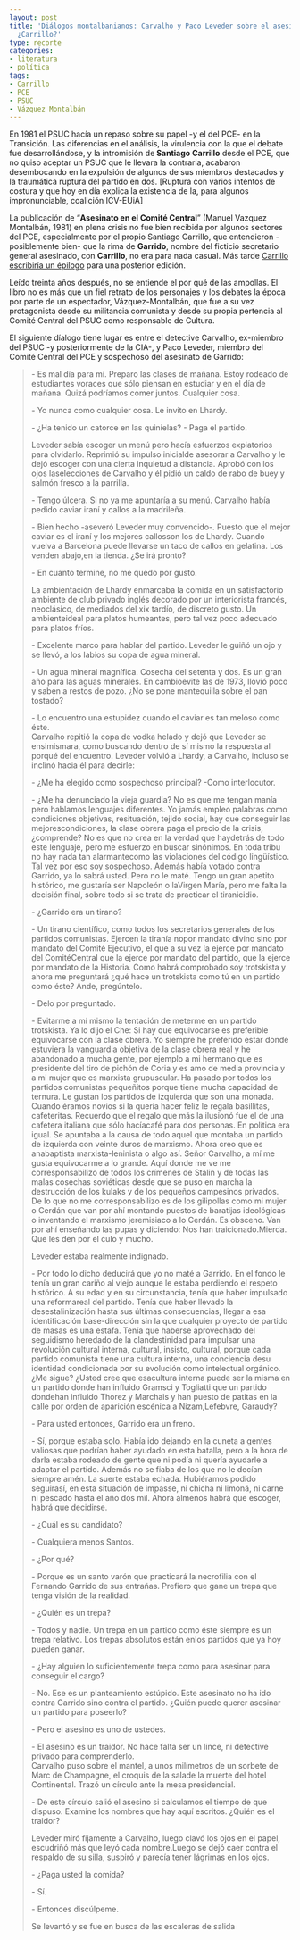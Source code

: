 ```yaml
---
layout: post
title: 'Diálogos montalbanianos: Carvalho y Paco Leveder sobre el asesinato de...
  ¿Carrillo?'
type: recorte
categories:
- literatura
- política
tags:
- Carrillo
- PCE
- PSUC
- Vázquez Montalbán
---
```

<p>En 1981 el PSUC hacía un repaso sobre su papel -y el del PCE- en la Transición. Las diferencias en el análisis, la virulencia con la que el debate fue desarrollándose, y la intromisión de<strong> Santiago Carrillo</strong> desde el PCE, que no quiso aceptar un PSUC que le llevara la contraria, acabaron desembocando en la expulsión de algunos de sus miembros destacados y la traumática ruptura del partido en dos. [Ruptura con varios intentos de costura y que hoy en día explica la existencia de la, para algunos impronunciable, coalición ICV-EUiA]</p>
<p>La publicación de “<strong>Asesinato en el Comité Central</strong>” (Manuel Vazquez Montalbán, 1981) en plena crisis no fue bien recibida por algunos sectores del PCE, especialmente por el propio Santiago Carrillo, que entendieron -posiblemente bien- que la rima de <strong>Garrido</strong>, nombre del ficticio secretario general asesinado, con <strong>Carrillo</strong>, no era para nada casual. Más tarde <a href="http://www.vespito.net/mvm/prolasescarr.html">Carrillo escribiría un épilogo</a> para una posterior edición.</p>
<p>Leído treinta años después,  no se entiende el por qué de las ampollas. El libro no es más que un fiel retrato de los personajes y los debates la época por parte de un espectador, Vázquez-Montalbán, que fue a su vez protagonista desde su militancia comunista y desde su propia pertencia al Comité Central del PSUC como responsable de Cultura.</p>
<p>El siguiente díalogo tiene lugar es entre el detective Carvalho, ex-miembro del PSUC -y posteriormente de la CIA-, y Paco Leveder, miembro del Comité Central del PCE y sospechoso del asesinato de Garrido:</p>
<blockquote><p>- Es mal día para mí. Preparo las clases de mañana. Estoy rodeado de estudiantes voraces que sólo piensan en estudiar y en el día de mañana. Quizá podríamos comer juntos. Cualquier cosa.</p>
<p>- Yo nunca como cualquier cosa. Le invito en Lhardy.</p>
<p>- ¿Ha tenido un catorce en las quinielas? - Paga el partido.</p>
<p>Leveder sabía escoger un menú pero hacía esfuerzos expiatorios para olvidarlo. Reprimió su impulso inicialde asesorar a Carvalho y le dejó escoger con una cierta inquietud a distancia. Aprobó con los ojos laselecciones de Carvalho y él pidió un caldo de rabo de buey y salmón fresco a la parrilla.</p>
<p>- Tengo úlcera. Si no ya me apuntaría a su menú. Carvalho había pedido caviar iraní y callos a la madrileña.</p>
<p>- Bien hecho -aseveró Leveder muy convencido-. Puesto que el mejor caviar es el iraní y los mejores callosson los de Lhardy. Cuando vuelva a Barcelona puede llevarse un taco de callos en gelatina. Los venden abajo,en la tienda. ¿Se irá pronto?</p>
<p>- En cuanto termine, no me quedo por gusto.</p>
<p>La ambientación de Lhardy enmarcaba la comida en un satisfactorio ambiente de club privado inglés decorado por un interiorista francés, neoclásico, de mediados del xix tardío, de discreto gusto. Un ambienteideal para platos humeantes, pero tal vez poco adecuado para platos fríos.</p>
<p>- Excelente marco para hablar del partido. Leveder le guiñó un ojo y se llevó, a los labios su copa de agua mineral.</p>
<p>- Un agua mineral magnífica. Cosecha del setenta y dos. Es un gran año para las aguas minerales. En cambioevite las de 1973, llovió poco y saben a restos de pozo. ¿No se pone mantequilla sobre el pan tostado?</p>
<p>- Lo encuentro una estupidez cuando el caviar es tan meloso como éste.<br />
Carvalho repitió la copa de vodka helado y dejó que Leveder se ensimismara, como buscando dentro de sí mismo la respuesta al porqué del encuentro. Leveder volvió a Lhardy, a Carvalho, incluso se inclinó hacia él para decirle:</p>
<p>- ¿Me ha elegido como sospechoso principal? -Como interlocutor.</p>
<p>- ¿Me ha denunciado la vieja guardia? No es que me tengan manía pero hablamos lenguajes diferentes. Yo jamás empleo palabras como condiciones objetivas, resituación, tejido social, hay que conseguir las mejorescondiciones, la clase obrera paga el precio de la crisis, ¿comprende? No es que no crea en la verdad que haydetrás de todo este lenguaje, pero me esfuerzo en buscar sinónimos. En toda tribu no hay nada tan alarmantecomo las violaciones del código lingüístico. Tal vez por eso soy sospechoso. Además había votado contra Garrido, ya lo sabrá usted. Pero no le maté. Tengo un gran apetito histórico, me gustaría ser Napoleón o laVirgen María, pero me falta la decisión final, sobre todo si se trata de practicar el tiranicidio.</p>
<p>- ¿Garrido era un tirano?</p>
<p>- Un tirano científico, como todos los secretarios generales de los partidos comunistas. Ejercen la tiranía nopor mandato divino sino por mandato del Comité Ejecutivo, el que a su vez la ejerce por mandato del ComitéCentral que la ejerce por mandato del partido, que la ejerce por mandato de la Historia. Como habrá comprobado soy trotskista y ahora me preguntará ¿qué hace un trotskista como tú en un partido como éste? Ande, pregúntelo.</p>
<p>- Delo por preguntado.</p>
<p>- Evitarme a mí mismo la tentación de meterme en un partido trotskista. Ya lo dijo el Che: Si hay que equivocarse es preferible equivocarse con la clase obrera. Yo siempre he preferido estar donde estuviera la vanguardia objetiva de la clase obrera real y he abandonado a mucha gente, por ejemplo a mi hermano que es presidente del tiro de pichón de Coria y es amo de media provincia y a mi mujer que es marxista grupuscular. Ha pasado por todos los partidos comunistas pequeñitos porque tiene mucha capacidad de ternura. Le gustan los partidos de izquierda que son una monada. Cuando éramos novios si la quería hacer feliz le regala basillitas, cafeteritas. Recuerdo que el regalo que más la ilusionó fue el de una cafetera italiana que sólo hacíacafé para dos personas. En política era igual. Se apuntaba a la causa de todo aquel que montaba un partido de izquierda con veinte duros de marxismo. Ahora creo que es anabaptista marxista-leninista o algo así. Señor Carvalho, a mí me gusta equivocarme a lo grande. Aquí donde me ve me corresponsabilizo de todos los crímenes de Stalin y de todas las malas cosechas soviéticas desde que se puso en marcha la destrucción de los kulaks y de los pequeños campesinos privados. De lo que no me corresponsabilizo es de los gilipollas como mi mujer o Cerdán que van por ahí montando puestos de baratijas ideológicas o inventando el marxismo jeremisiaco a lo Cerdán. Es obsceno. Van por ahí enseñando las pupas y diciendo: Nos han traicionado.Mierda. Que les den por el culo y mucho.</p>
<p>Leveder estaba realmente indignado.</p>
<p>- Por todo lo dicho deducirá que yo no maté a Garrido. En el fondo le tenía un gran cariño al viejo aunque le estaba perdiendo el respeto histórico. A su edad y en su circunstancia, tenía que haber impulsado una reformareal del partido. Tenía que haber llevado la desestalinización hasta sus últimas consecuencias, llegar a esa identificación base-dirección sin la que cualquier proyecto de partido de masas es una estafa. Tenía que haberse aprovechado del seguidismo heredado de la clandestinidad para impulsar una revolución cultural interna, cultural, insisto, cultural, porque cada partido comunista tiene una cultura interna, una conciencia desu identidad condicionada por su evolución como intelectual orgánico. ¿Me sigue? ¿Usted cree que esacultura interna puede ser la misma en un partido donde han influido Gramsci y Togliatti que un partido dondehan influido Thorez y Marchais y han puesto de patitas en la calle por orden de aparición escénica a Nizam,Lefebvre, Garaudy?</p>
<p>- Para usted entonces, Garrido era un freno.</p>
<p>- Sí, porque estaba solo. Había ido dejando en la cuneta a gentes valiosas que podrían haber ayudado en esta batalla, pero a la hora de darla estaba rodeado de gente que ni podía ni quería ayudarle a adaptar el partido. Además no se fiaba de los que no le decían siempre amén. La suerte estaba echada. Hubiéramos podido seguirasí, en esta situación de impasse, ni chicha ni limoná, ni carne ni pescado hasta el año dos mil. Ahora almenos habrá que escoger, habrá que decidirse.</p>
<p>- ¿Cuál es su candidato?</p>
<p>- Cualquiera menos Santos.</p>
<p>- ¿Por qué?</p>
<p>- Porque es un santo varón que practicará la necrofilia con el Fernando Garrido de sus entrañas. Prefiero que gane un trepa que tenga visión de la realidad.</p>
<p>- ¿Quién es un trepa?</p>
<p>- Todos y nadie. Un trepa en un partido como éste siempre es un trepa relativo. Los trepas absolutos están enlos partidos que ya hoy pueden ganar.</p>
<p>- ¿Hay alguien lo suficientemente trepa como para asesinar para conseguir el cargo?</p>
<p>- No. Ese es un planteamiento estúpido. Este asesinato no ha ido contra Garrido sino contra el partido. ¿Quién puede querer asesinar un partido para poseerlo?</p>
<p>- Pero el asesino es uno de ustedes.</p>
<p>- El asesino es un traidor. No hace falta ser un lince, ni detective privado para comprenderlo.<br />
Carvalho puso sobre el mantel, a unos milímetros de un sorbete de Marc de Champagne, el croquis de la salade la muerte del hotel Continental. Trazó un círculo ante la mesa presidencial.</p>
<p>- De este círculo salió el asesino si calculamos el tiempo de que dispuso. Examine los nombres que hay aquí escritos. ¿Quién es el traidor?</p>
<p>Leveder miró fijamente a Carvalho, luego clavó los ojos en el papel, escudriñó más que leyó cada nombre.Luego se dejó caer contra el respaldo de su silla, suspiró y parecía tener lágrimas en los ojos.</p>
<p>- ¿Paga usted la comida?</p>
<p>- Sí.</p>
<p>- Entonces discúlpeme.</p>
<p>Se levantó y se fue en busca de las escaleras de salida</p></blockquote>
